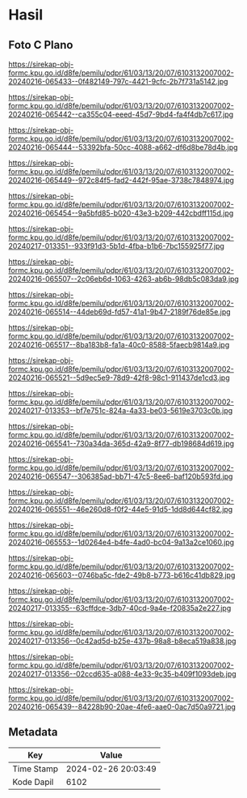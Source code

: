 # Hasil

## Foto C Plano

https://sirekap-obj-formc.kpu.go.id/d8fe/pemilu/pdpr/61/03/13/20/07/6103132007002-20240216-065433--0f482149-797c-4421-9cfc-2b7f731a5142.jpg

https://sirekap-obj-formc.kpu.go.id/d8fe/pemilu/pdpr/61/03/13/20/07/6103132007002-20240216-065442--ca355c04-eeed-45d7-9bd4-fa4f4db7c617.jpg

https://sirekap-obj-formc.kpu.go.id/d8fe/pemilu/pdpr/61/03/13/20/07/6103132007002-20240216-065444--53392bfa-50cc-4088-a662-df6d8be78d4b.jpg

https://sirekap-obj-formc.kpu.go.id/d8fe/pemilu/pdpr/61/03/13/20/07/6103132007002-20240216-065449--972c84f5-fad2-442f-95ae-3738c7848974.jpg

https://sirekap-obj-formc.kpu.go.id/d8fe/pemilu/pdpr/61/03/13/20/07/6103132007002-20240216-065454--9a5bfd85-b020-43e3-b209-442cbdff115d.jpg

https://sirekap-obj-formc.kpu.go.id/d8fe/pemilu/pdpr/61/03/13/20/07/6103132007002-20240217-013351--933f91d3-5b1d-4fba-b1b6-7bc155925f77.jpg

https://sirekap-obj-formc.kpu.go.id/d8fe/pemilu/pdpr/61/03/13/20/07/6103132007002-20240216-065507--2c06eb6d-1063-4263-ab6b-98db5c083da9.jpg

https://sirekap-obj-formc.kpu.go.id/d8fe/pemilu/pdpr/61/03/13/20/07/6103132007002-20240216-065514--44deb69d-fd57-41a1-9b47-2189f76de85e.jpg

https://sirekap-obj-formc.kpu.go.id/d8fe/pemilu/pdpr/61/03/13/20/07/6103132007002-20240216-065517--8ba183b8-fa1a-40c0-8588-5faecb9814a9.jpg

https://sirekap-obj-formc.kpu.go.id/d8fe/pemilu/pdpr/61/03/13/20/07/6103132007002-20240216-065521--5d9ec5e9-78d9-42f8-98c1-911437de1cd3.jpg

https://sirekap-obj-formc.kpu.go.id/d8fe/pemilu/pdpr/61/03/13/20/07/6103132007002-20240217-013353--bf7e751c-824a-4a33-be03-5619e3703c0b.jpg

https://sirekap-obj-formc.kpu.go.id/d8fe/pemilu/pdpr/61/03/13/20/07/6103132007002-20240216-065541--730a34da-365d-42a9-8f77-db198684d619.jpg

https://sirekap-obj-formc.kpu.go.id/d8fe/pemilu/pdpr/61/03/13/20/07/6103132007002-20240216-065547--306385ad-bb71-47c5-8ee6-baf120b593fd.jpg

https://sirekap-obj-formc.kpu.go.id/d8fe/pemilu/pdpr/61/03/13/20/07/6103132007002-20240216-065551--46e260d8-f0f2-44e5-91d5-1dd8d644cf82.jpg

https://sirekap-obj-formc.kpu.go.id/d8fe/pemilu/pdpr/61/03/13/20/07/6103132007002-20240216-065553--1d0264e4-b4fe-4ad0-bc04-9a13a2ce1060.jpg

https://sirekap-obj-formc.kpu.go.id/d8fe/pemilu/pdpr/61/03/13/20/07/6103132007002-20240216-065603--0746ba5c-fde2-49b8-b773-b616c41db829.jpg

https://sirekap-obj-formc.kpu.go.id/d8fe/pemilu/pdpr/61/03/13/20/07/6103132007002-20240217-013355--63cffdce-3db7-40cd-9a4e-f20835a2e227.jpg

https://sirekap-obj-formc.kpu.go.id/d8fe/pemilu/pdpr/61/03/13/20/07/6103132007002-20240217-013356--0c42ad5d-b25e-437b-98a8-b8eca519a838.jpg

https://sirekap-obj-formc.kpu.go.id/d8fe/pemilu/pdpr/61/03/13/20/07/6103132007002-20240217-013356--02ccd635-a088-4e33-9c35-b409f1093deb.jpg

https://sirekap-obj-formc.kpu.go.id/d8fe/pemilu/pdpr/61/03/13/20/07/6103132007002-20240216-065439--84228b90-20ae-4fe6-aae0-0ac7d50a9721.jpg


## Metadata

| Key        | Value               |
| ---------- | ------------------- |
| Time Stamp | 2024-02-26 20:03:49 |
| Kode Dapil | 6102                |



